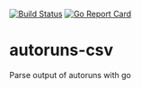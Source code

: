 [![Build Status](https://travis-ci.com/steve-offutt/autoruns-csv.svg?branch=master)](https://travis-ci.com/steve-offutt/autoruns-csv.svg?branch=master)
[![Go Report Card](https://goreportcard.com/badge/github.com/steve-offutt/autoruns-csv)](https://goreportcard.com/report/github.com/steve-offutt/autoruns-csv)
# autoruns-csv
Parse output of autoruns with go

